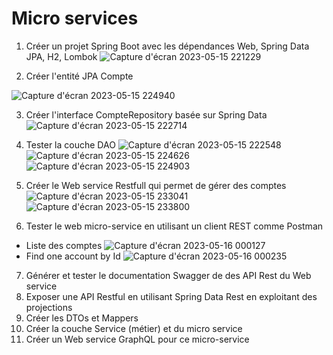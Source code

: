 # Micro services
1. Créer un projet Spring Boot avec les dépendances Web, Spring Data JPA, H2, Lombok
![Capture d'écran 2023-05-15 221229](https://github.com/oumaimabenaboud/micro_service/assets/120368654/02ac3d92-0004-44fb-820d-c99d5a85cc03)

2. Créer l'entité JPA Compte

![Capture d'écran 2023-05-15 224940](https://github.com/oumaimabenaboud/micro_service/assets/120368654/3c2aec23-6ea3-4de5-b39e-2c647f12cbe4)


3. Créer l'interface CompteRepository basée sur Spring Data
![Capture d'écran 2023-05-15 222714](https://github.com/oumaimabenaboud/micro_service/assets/120368654/05661bc5-e13b-4a5d-afe7-f7d491ecf8eb)

4. Tester la couche DAO
![Capture d'écran 2023-05-15 222548](https://github.com/oumaimabenaboud/micro_service/assets/120368654/ad9bacbe-b79d-443f-a436-c66075799bb0)
![Capture d'écran 2023-05-15 224626](https://github.com/oumaimabenaboud/micro_service/assets/120368654/21a25c27-a002-45c0-9ca2-6f38aae0af9b)
![Capture d'écran 2023-05-15 224903](https://github.com/oumaimabenaboud/micro_service/assets/120368654/3d53149a-c291-4c3c-9e9c-9060092f639d)

5. Créer le Web service Restfull qui permet de gérer des comptes
![Capture d'écran 2023-05-15 233041](https://github.com/oumaimabenaboud/micro_service/assets/120368654/38169c7f-0caa-489e-813e-5da839dfa1b7)
![Capture d'écran 2023-05-15 233800](https://github.com/oumaimabenaboud/micro_service/assets/120368654/d13f2bcc-b305-4d08-82e7-b62fecf8fb3c)

6. Tester le web micro-service en utilisant un client REST comme Postman
- Liste des comptes
![Capture d'écran 2023-05-16 000127](https://github.com/oumaimabenaboud/micro_service/assets/120368654/b620654e-f8fe-4074-9b8d-4d4bb7bdc135)
- Find one account by Id
![Capture d'écran 2023-05-16 000235](https://github.com/oumaimabenaboud/micro_service/assets/120368654/54fa6eee-0d09-4c94-9f90-8f2352c0adbf)

7. Générer et tester le documentation Swagger de des API Rest du Web service
8. Exposer une API Restful en utilisant Spring Data Rest en exploitant des projections
9. Créer les DTOs et Mappers
10. Créer la couche Service (métier) et du micro service
11. Créer un Web service GraphQL pour ce micro-service
